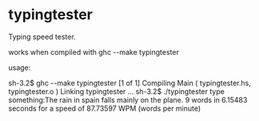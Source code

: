 typingtester
============

Typing speed tester. 

works when compiled with ghc --make typingtester

usage:


sh-3.2$ ghc --make typingtester
[1 of 1] Compiling Main             ( typingtester.hs, typingtester.o )
Linking typingtester ...
sh-3.2$ ./typingtester
type something:The rain in spain falls mainly on the plane.
9 words in 6.15483 seconds for a speed of 87.73597 WPM (words per minute)
